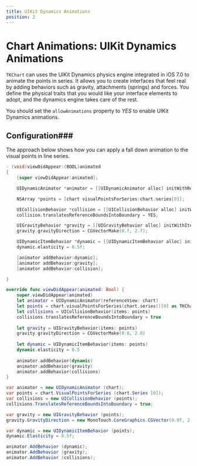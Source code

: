 ```yaml
---
title: UIKit Dynamics Animations
position: 2
---
```


# Chart Animations: UIKit Dynamics Animations

<code>TKChart</code> can uses the UIKit Dynamics physics engine integrated in iOS 7.0 to animate the points in series. It allows you to create interfaces that feel real by adding behaviors such as gravity, attachments (springs) and forces. You define the physical traits that you would like your interface elements to adopt, and the dynamics engine takes care of the rest.

You should set the <code>allowAnimations</code> property to *YES* to enable UIKit Dynamics animations.

## Configuration###

The approach below shows how you can apply a fall down animation to the visual points in line series.

```Objective-C
- (void)viewDidAppear:(BOOL)animated
{
    [super viewDidAppear:animated];

    UIDynamicAnimator *animator = [[UIDynamicAnimator alloc] initWithReferenceView:chart];

    NSArray *points = [chart visualPointsForSeries:chart.series[0]];

    UICollisionBehavior *collision = [[UICollisionBehavior alloc] initWithItems:points];
    collision.translatesReferenceBoundsIntoBoundary = YES;

    UIGravityBehavior *gravity = [[UIGravityBehavior alloc] initWithItems:points];
    gravity.gravityDirection = CGVectorMake(0.f, 2.f);

    UIDynamicItemBehavior *dynamic = [[UIDynamicItemBehavior alloc] initWithItems:points];
    dynamic.elasticity = 0.5f;

    [animator addBehavior:dynamic];
    [animator addBehavior:gravity];
    [animator addBehavior:collision];

}
```
```Swift
override func viewDidAppear(animated: Bool) {
    super.viewDidAppear(animated)
    let animator = UIDynamicAnimator(referenceView: chart)
    let points = chart.visualPointsForSeries(chart.series()[0] as TKChartSeries)
    let collisions = UICollisionBehavior(items: points)
    collisions.translatesReferenceBoundsIntoBoundary = true
    
    let gravity = UIGravityBehavior(items: points)
    gravity.gravityDirection = CGVectorMake(0.0, 2.0)
    
    let dynamic = UIDynamicItemBehavior(items: points)
    dynamic.elasticity = 0.5
    
    animator.addBehavior(dynamic)
    animator.addBehavior(gravity)
    animator.addBehavior(collisions)
}
```
```C#
var animator = new UIDynamicAnimator (chart);
var points = chart.VisualPointsForSeries (chart.Series [0]);
var collisions = new UICollisionBehavior (points);
collisions.TranslatesReferenceBoundsIntoBoundary = true;

var gravity = new UIGravityBehavior (points);
gravity.GravityDirection = new MonoTouch.CoreGraphics.CGVector(0.0f, 2.0f);

var dynamic = new UIDynamicItemBehavior (points);
dynamic.Elasticity = 0.5f;

animator.AddBehavior (dynamic);
animator.AddBehavior (gravity);
animator.AddBehavior (collisions);
```
